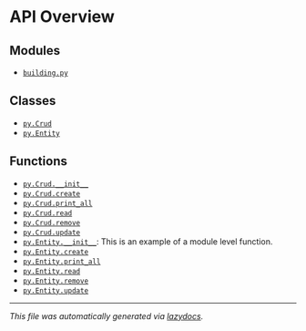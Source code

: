 <!-- markdownlint-disable -->

# API Overview

## Modules

- [`building.py`](./building.py.md#module-buildingpy)

## Classes

- [`py.Crud`](./building.py.md#class-crud)
- [`py.Entity`](./building.py.md#class-entity)

## Functions

- [`py.Crud.__init__`](./building.py.md#function-__init__)
- [`py.Crud.create`](./building.py.md#function-create)
- [`py.Crud.print_all`](./building.py.md#function-print_all)
- [`py.Crud.read`](./building.py.md#function-read)
- [`py.Crud.remove`](./building.py.md#function-remove)
- [`py.Crud.update`](./building.py.md#function-update)
- [`py.Entity.__init__`](./building.py.md#function-__init__): This is an example of a module level function.
- [`py.Entity.create`](./building.py.md#function-create)
- [`py.Entity.print_all`](./building.py.md#function-print_all)
- [`py.Entity.read`](./building.py.md#function-read)
- [`py.Entity.remove`](./building.py.md#function-remove)
- [`py.Entity.update`](./building.py.md#function-update)


---

_This file was automatically generated via [lazydocs](https://github.com/ml-tooling/lazydocs)._

